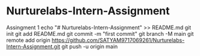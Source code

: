 # Nurturelabs-Intern-Assignment
Assingment 1
echo "# Nurturelabs-Intern-Assignment" >> README.md
git init
git add README.md
git commit -m "first commit"
git branch -M main
git remote add origin https://github.com/SATYAM9717069261/Nurturelabs-Intern-Assignment.git
git push -u origin main

